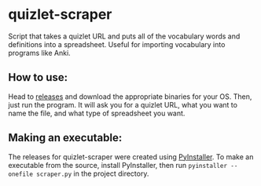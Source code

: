 # quizlet-scraper
Script that takes a quizlet URL and puts all of the vocabulary words and definitions into a spreadsheet. Useful for importing vocabulary into programs like Anki.

## How to use:
Head to [releases](https://github.com/ashton0223/quizlet-scraper/releases) and download the appropriate binaries for your OS. Then, just run the program. It will ask you for a quizlet URL, what you want to name the file, and what type of spreadsheet you want.

## Making an executable:
The releases for quizlet-scraper were created using [PyInstaller](https://www.pyinstaller.org/). To make an executable from the source, install PyInstaller, then run `pyinstaller --onefile scraper.py` in the project directory.
